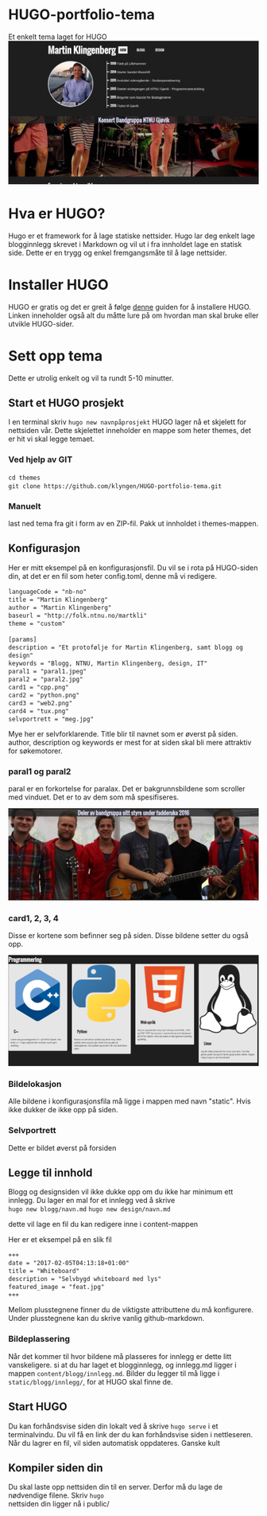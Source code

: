 # HUGO-portfolio-tema
Et enkelt tema laget for HUGO
![Hjemmeside](documentation/page.png)


# Hva er HUGO?
Hugo er et framework for å lage statiske nettsider. Hugo lar deg enkelt lage blogginnlegg skrevet i Markdown og vil ut i fra innholdet lage en statisk side.
Dette er en trygg og enkel fremgangsmåte til å lage nettsider.

# Installer HUGO
HUGO er gratis og det er greit å følge [denne](https://gohugo.io/overview/installing/) guiden for å installere HUGO. Linken inneholder også alt du 
måtte lure på om hvordan man skal bruke eller utvikle HUGO-sider.

# Sett opp tema
Dette er utrolig enkelt og vil ta rundt 5-10 minutter.

## Start et HUGO prosjekt
I en terminal skriv `hugo new navnpåprosjekt`
HUGO lager nå et skjelett for nettsiden vår. Dette skjelettet inneholder en mappe som heter themes, det er hit vi skal legge temaet.

### Ved hjelp av GIT
`cd themes`  
`git clone https://github.com/klyngen/HUGO-portfolio-tema.git`

### Manuelt
last ned tema fra git i form av en ZIP-fil. Pakk ut innholdet i themes-mappen.

## Konfigurasjon

Her er mitt eksempel på en konfigurasjonsfil. Du vil se i rota på HUGO-siden din, at det er en fil som heter 
config.toml, denne må vi redigere.

```
languageCode = "nb-no"
title = "Martin Klingenberg"
author = "Martin Klingenberg"
baseurl = "http://folk.ntnu.no/martkli"
theme = "custom"

[params]
description = "Et protofølje for Martin Klingenberg, samt blogg og design"
keywords = "Blogg, NTNU, Martin Klingenberg, design, IT"
paral1 = "paral1.jpeg"
paral2 = "paral2.jpg"
card1 = "cpp.png"
card2 = "python.png"
card3 = "web2.png"
card4 = "tux.png"
selvportrett = "meg.jpg"
```  
Mye her er selvforklarende. Title blir til navnet som er øverst på siden. author, description og keywords
er mest for at siden skal bli mere attraktiv for søkemotorer. 

### paral1 og paral2
paral er en forkortelse for paralax. Det er bakgrunnsbildene som scroller med vinduet. Det er to av dem som må spesifiseres.

![paralax](documentation/paral.png)

### card1, 2, 3, 4
Disse er kortene som befinner seg på siden. Disse bildene setter du også opp.

![cards](documentation/cards.png)

### Bildelokasjon
Alle bildene i konfigurasjonsfila må ligge i mappen med navn "static". Hvis ikke dukker de ikke opp på siden.

### Selvportrett
Dette er bildet øverst på forsiden

## Legge til innhold
Blogg og designsiden vil ikke dukke opp om du ikke har minimum ett innlegg. Du lager en mal for et innlegg ved å skrive  
`hugo new blogg/navn.md`
`hugo new design/navn.md`

dette vil lage en fil du kan redigere inne i content-mappen

Her er et eksempel på en slik fil  

```
+++
date = "2017-02-05T04:13:18+01:00"
title = "Whiteboard"
description = "Selvbygd whiteboard med lys"
featured_image = "feat.jpg"
+++
```  

Mellom plusstegnene finner du de viktigste attributtene du må konfigurere. Under plusstegnene kan du skrive vanlig 
github-markdown.

### Bildeplassering
Når det kommer til hvor bildene må plasseres for innlegg er dette litt vanskeligere. 
si at du har laget et blogginnlegg, og innlegg.md ligger i mappen `content/blogg/innlegg.md`. Bilder du legger 
til må ligge i `static/blogg/innlegg/`, for at HUGO skal finne de.

## Start HUGO
Du kan forhåndsvise siden din lokalt ved å skrive `hugo serve` i et terminalvindu. Du vil få en link der du kan forhåndsvise 
siden i nettleseren. Når du lagrer en fil, vil siden automatisk oppdateres. Ganske kult

## Kompiler siden din
Du skal laste opp nettsiden din til en server. Derfor må du lage de nødvendige filene. Skriv `hugo`  
nettsiden din ligger nå i public/



